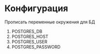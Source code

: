 # Конфигурация
Прописать переменные окружения для БД
1. POSTGRES_DB
2. POSTGRES_HOST
3. POSTGRES_USER
4. POSTGRES_PASSWORD

